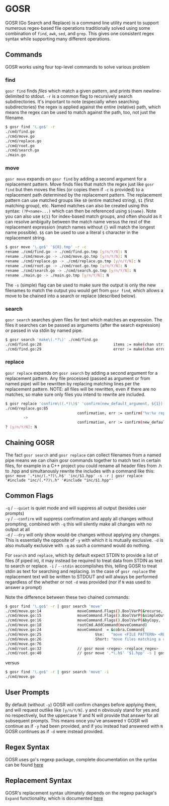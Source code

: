 # GOSR

GOSR (Go Search and Replace) is a command line utility meant to support numerous regex-based file operations traditionally solved using some combination of `find`, `awk`, `sed`, and `grep`. This gives one consistent regex syntax while supporting many different operations.

## Commands

GOSR works using four top-level commands to solve various problem

### find

`gosr find` finds _files_ which match a given pattern, and prints them newline-delimited to stdout. `-r` is a common flag to recursively search subdirectories. It's important to note (especially when searching subdirectories) the regex is applied against the entire (relative) path, which means the regex can be used to match against the path, too, not just the filename.

```bash
$ gosr find '\.go$' -r
./cmd/find.go
./cmd/move.go
./cmd/replace.go
./cmd/root.go
./cmd/search.go
./main.go
```

### move

`gosr move` expands on `gosr find` by adding a second argument for a replacement pattern. Move finds files that match the regex just like `gosr find` but then moves the files (or copies them if `-c` is provided) to a replacement path determined by the replacement pattern. The replacement pattern can use matched groups like `$0` (entire matched string), `$1` (first matching group), etc. Named matches can also be created using this syntax: `(?P<name>...)` which can then be referenced using `${name}`. Note you can also use `${1}` for index-based match groups, and often should as it can resolve ambiguity between the match name versus the rest of the replacement expression (match names without `{}` will match the longest name possible). `$$` can be used to use a literal `$` character in the replacement string.

```bash
$ gosr move '\.go$' '${0}.tmp' -r -c
rename ./cmd/find.go -> ./cmd/find.go.tmp [y/n/Y/N]: N
rename ./cmd/move.go -> ./cmd/move.go.tmp [y/n/Y/N]: N
rename ./cmd/replace.go -> ./cmd/replace.go.tmp [y/n/Y/N]: N
rename ./cmd/root.go -> ./cmd/root.go.tmp [y/n/Y/N]: N
rename ./cmd/search.go -> ./cmd/search.go.tmp [y/n/Y/N]: N
rename ./main.go -> ./main.go.tmp [y/n/Y/N]: N
```

The `-s` (simple) flag can be used to make sure the output is only the new filenames to match the output you would get from `gosr find`, which allows a move to be chained into a search or replace (described below).

### search

`gosr search` searches given files for text which matches an expression. The files it searches can be passed as arguments (after the search expression) or passed in via stdin by named pipe.

```bash
$ gosr search 'make\(.*?\)' ./cmd/find.go
./cmd/find.go:28                                items := make(chan string)
./cmd/find.go:29                                error := make(chan error, 1) // buffered so the error can wait until we're done processing data
```

### replace

`gosr replace` expands on `gosr search` by adding a second argument for a replacement pattern. Any file processed (passed as argument or from named pipe) will be rewritten by replacing matching lines per the replacement pattern. NOTE: all files will be rewritten, even if there are no matches, so make sure only files you intend to rewrite are included.

```bash
$ gosr replace 'confirm\((.*)\)$' 'confirm(new_default_argument, ${1})' ./cmd/replace.go 
./cmd/replace.go:85
                                confirmation, err := confirm("%v:%v replace\n\t%v\n\t->\n\t%v\n?", path, lineNum, line, newLine)
        ->
                                confirmation, err := confirm(new_default_argument, "%v:%v replace\n\t%v\n\t->\n\t%v\n?", path, lineNum, line, newLine)
? [y/n/Y/N]: N
```

## Chaining GOSR

The fact `gosr search` and `gosr replace` can collect filenames from a named pipe means we can chain gosr commands together to match text in certain files, for example in a C++ project you could rename all header files from .h to .hpp and simultanously rewrite the includes with a command like this:
`gosr move '.*inc/(.*?)\.h$' 'inc/$1.hpp' -s -r | gosr replace '#include "inc/(.*?)\.h" '#include "inc/$1.hpp"'`

## Common Flags

`-q` / `--quiet` is quiet mode and will suppress all output (besides user prompts)  
`-y` / `--confirm` will suppress confirmation and apply all changes without prompting, combined with `-q` this will silently make all changes with no output at all  
`-d` / `--dry` will only show would-be changes without applying any changes. This is essentially the opposite of `-y` with which it is mutually exclusive. `-d` is also mutually exclusive with `-q` as such a command would do nothing.  

For `search` and `replace`, which by default expect STDIN to provide a list of files (if piped in), it may instead be required to treat data from STDIN as text to search or replace.
`-i` / `--stdin` accomplishes this, telling GOSR to treat stdin as text for searching and replacing. In the case of `gosr replace` the replacement text will be written to STDOUT and will always be performed regardless of the whether or not `-d` was provided (nor if `N` was used to answer a prompt)  

Note the difference between these two chained commands:

```bash
$ gosr find '\.go$' -r | gosr search 'move'
./cmd/move.go:14                moveCommand.Flags().BoolVarP(&recurse, "recursive", "r", false, "Search for matching files recursively in subdirectories")
./cmd/move.go:15                moveCommand.Flags().BoolVarP(&simpleOutput, "simple", "s", false, "Simple output - omit original filenames, implies --confirm. This allows chaining a move into another command like search or replace")
./cmd/move.go:16                moveCommand.Flags().BoolVarP(&byCopy, "copy", "c", false, "Copy files to destination instead of moving")
./cmd/move.go:18                rootCmd.AddCommand(moveCommand)
./cmd/move.go:24                moveCommand  = &cobra.Command{
./cmd/move.go:25                        Use:   "move <FILE PATTERN> <REPLACEMENT PATTERN>",
./cmd/move.go:26                        Short: "move files matching a regex pattern to a new replaced filepath",
./cmd/move.go:76                                                        // now move/copy the actual file
./cmd/root.go:32                // gosr move <regex> <replace_regex>
./cmd/root.go:40                // gosr move '.*\.h$' '$1.hpp' -s | gosr search '#include ".*?\.h" '#include "$1.hpp"'
```

versus

```bash
$ gosr find '\.go$' -r | gosr search 'move' -i
./cmd/move.go
```

## User Prompts

By default (without `-y`) GOSR will confirm changes before applying them, and will request outlike like `[y/n/Y/N]`. y and n obviously stand for yes and no respectively, but the uppercase Y and N will provide that answer for all subsequent prompts. This means once you've answered `Y` GOSR will continue as if `-y` had been provided, and if you instead had answered with `N` GOSR continues as if `-d` were instead provided.

## Regex Syntax

GOSR uses go's regexp package, complete documentation on the syntax can be found [here](https://github.com/google/re2/wiki/Syntax)

## Replacement Syntax

GOSR's replacement syntax ultimately depends on the regexp package's `Expand` functionality, which is documented [here](https://pkg.go.dev/regexp#Regexp.Expand)